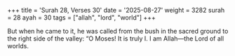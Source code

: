 +++
title = 'Surah 28, Verses 30'
date = '2025-08-27'
weight = 3282
surah = 28
ayah = 30
tags = ["allah", "lord", "world"]
+++

But when he came to it, he was called from the bush in the sacred ground to the right side of the valley: “O Moses! It is truly I. I am Allah—the Lord of all worlds.